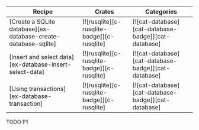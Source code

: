 | Recipe | Crates | Categories |
|--------|--------|------------|
| [Create a SQLite database][ex-database-create-database-sqlite] | [![rusqlite][c-rusqlite-badge]][c-rusqlite] | [![cat-database][cat-database-badge]][cat-database] |
| [Insert and select data][ex-database-insert-select-data] | [![rusqlite][c-rusqlite-badge]][c-rusqlite] | [![cat-database][cat-database-badge]][cat-database] |
| [Using transactions][ex-database-transaction] | [![rusqlite][c-rusqlite-badge]][c-rusqlite] | [![cat-database][cat-database-badge]][cat-database] |

<div class="hidden">
TODO P1
</div>
